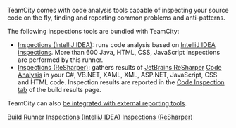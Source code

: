 [//]: # (title: Code Inspection)
[//]: # (auxiliary-id: Code Inspection)
TeamCity comes with code analysis tools capable of inspecting your source code on the fly, finding and reporting common problems and anti\-patterns.

The following inspections tools are bundled with TeamCity:
* [Inspections (IntelliJ IDEA)](inspections.md): runs code analysis based on [IntelliJ IDEA inspections](http://www.jetbrains.com/idea/documentation/inspections.jsp). More than 600 Java, HTML, CSS, JavaScript inspections are performed by this runner.
* [Inspections (ReSharper)](inspections-resharper.md): gathers results of [JetBrains ReSharper](http://www.jetbrains.com/resharper) [Code Analysis](http://www.jetbrains.com/resharper/webhelp/Code_Analysis__Index.html) in your C#, VB.NET, XAML, XML, ASP.NET, JavaScript, CSS and HTML code.
Inspection results are reported in the [Code Inspection tab](working-with-build-results.md#Code+Inspection+Results) of the build results page.

TeamCity can also [be integrated with external reporting tools](how-to.md#Integrate+with+Build+and+Reporting+Tools).

<seealso>
        <category ref="concepts">
            <a href="build-runner.md">Build Runner</a>
        </category>
        <category ref="admin-guide">
            <a href="inspections.md">Inspections (IntelliJ IDEA)</a>
            <a href="inspections-resharper.md">Inspections (ReSharper)</a>
        </category>
</seealso>